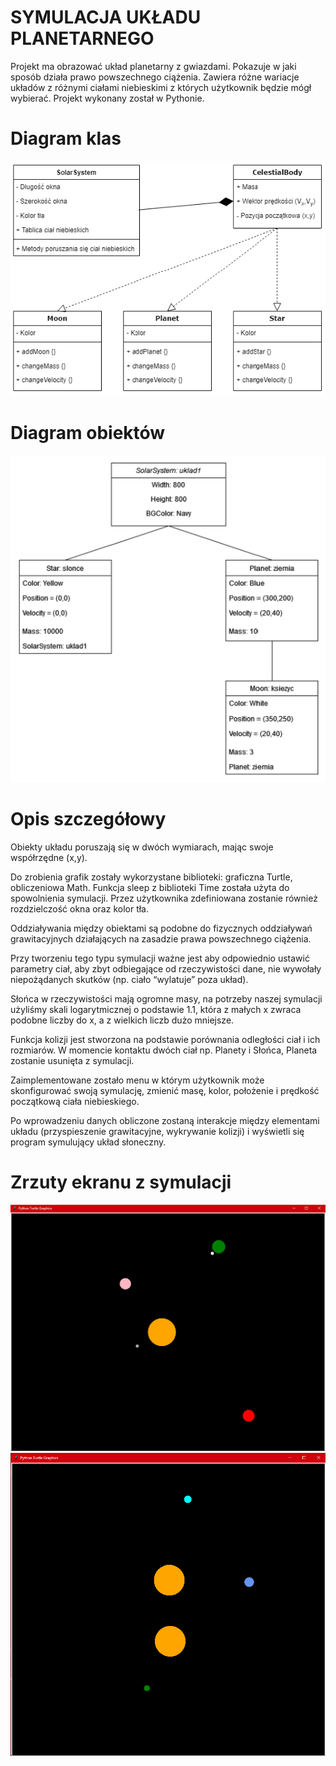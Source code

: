 # SYMULACJA UKŁADU PLANETARNEGO

Projekt ma obrazować układ planetarny z gwiazdami. Pokazuje w jaki sposób działa prawo powszechnego ciążenia. Zawiera różne wariacje układów z różnymi ciałami niebieskimi z których użytkownik będzie mógł wybierać. Projekt wykonany został w Pythonie.

# Diagram klas

![](images/klasy.png)


# Diagram obiektów

![](images/obiekty.png)


# Opis szczegółowy

Obiekty układu poruszają się w dwóch wymiarach, mając swoje współrzędne
(x,y).

Do zrobienia grafik zostały wykorzystane biblioteki: graficzna Turtle,
obliczeniowa Math. Funkcja sleep z biblioteki Time została użyta do
spowolnienia symulacji. Przez użytkownika zdefiniowana zostanie również
rozdzielczość okna oraz kolor tła.

Oddziaływania między obiektami są podobne do fizycznych oddziaływań
grawitacyjnych działających na zasadzie prawa powszechnego ciążenia.

Przy tworzeniu tego typu symulacji ważne jest aby odpowiednio ustawić
parametry ciał, aby zbyt odbiegające od rzeczywistości dane, nie wywołały
niepożądanych skutków (np. ciało “wylatuje” poza układ).

Słońca w rzeczywistości mają ogromne masy, na potrzeby naszej symulacji
użyliśmy skali logarytmicznej o podstawie 1.1, która z małych x zwraca
podobne liczby do x, a z wielkich liczb dużo mniejsze.

Funkcja kolizji jest stworzona na podstawie porównania odległości ciał i ich
rozmiarów. W momencie kontaktu dwóch ciał np. Planety i Słońca, Planeta
zostanie usunięta z symulacji.

Zaimplementowane zostało menu w którym użytkownik może skonfigurować
swoją symulację, zmienić masę, kolor, położenie i prędkość początkową ciała
niebieskiego.

Po wprowadzeniu danych obliczone zostaną interakcje między elementami
układu (przyspieszenie grawitacyjne, wykrywanie kolizji) i wyświetli się
program symulujący układ słoneczny.

# Zrzuty ekranu z symulacji

![](images/Sym_1.png)
![](images/Sym_2.png)
